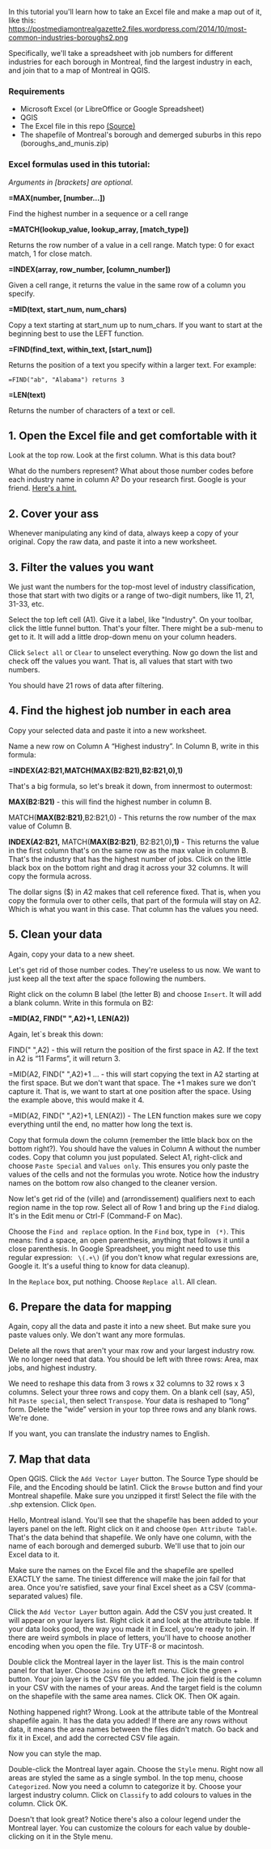 In this tutorial you'll learn how to take an Excel file and make a map out of it, like this:
https://postmediamontrealgazette2.files.wordpress.com/2014/10/most-common-industries-boroughs2.png

Specifically, we'll take a spreadsheet with job numbers for different industries for each borough in Montreal, find the largest industry in each, and join that to a map of Montreal in QGIS.

### Requirements
* Microsoft Excel (or LibreOffice or Google Spreadsheet)
* QGIS
* The Excel file in this repo [(Source)](http://ville.montreal.qc.ca/portal/page?_pageid=6897,102849654&_dad=portal&_schema=PORTAL)
* The shapefile of Montreal's borough and demerged suburbs in this repo (boroughs_and_munis.zip)

### Excel formulas used in this tutorial:

*Arguments in [brackets] are optional.*

**=MAX(number, [number…])**

Find the highest number in a sequence or a cell range

**=MATCH(lookup_value, lookup_array, [match_type])**

Returns the row number of a value in a cell range. 
Match type: 0 for exact match, 1 for close match.

**=INDEX(array, row_number, [column_number])**

Given a cell range, it returns the value in the same row of a column you specify.

**=MID(text, start_num, num_chars)**

Copy a text starting at start_num up to num_chars.
If you want to start at the beginning best to use the LEFT function.

**=FIND(find_text, within_text, [start_num])**

Returns the position of a text you specify within a larger text. For example:

    =FIND("ab", "Alabama") returns 3
	
**=LEN(text)**

Returns the number of characters of a text or cell.


## 1. Open the Excel file and get comfortable with it

Look at the top row. Look at the first column. What is this data bout?

What do the numbers represent? What about those number codes before each industry name in column A? Do your research first. Google is your friend. [Here's a hint.](http://www.statcan.gc.ca/subjects-sujets/standard-norme/naics-scian/2007/list-liste-eng.htm)

## 2.  Cover your ass

Whenever manipulating any kind of data, always keep a copy of your original. Copy the raw data, and paste it into a new worksheet.

## 3. Filter the values you want

We just want the numbers for the top-most level of industry classification, those that start with two digits or a range of two-digit numbers, like 11, 21, 31-33, etc.

Select the top left cell (A1). Give it a label, like "Industry". On your toolbar, click the little funnel button. That's your filter. There might be a sub-menu to get to it. It will add a little drop-down menu on your column headers.

Click `Select all` or `Clear` to unselect everything. Now go down the list and check off the values you want. That is, all values that start with two numbers.

You should have 21 rows of data after filtering.

## 4. Find the highest job number in each area

Copy your selected data and paste it into a new worksheet.

Name a new row on Column A “Highest industry”. In Column B, write in this formula:

**=INDEX($A$2:B21,MATCH(MAX(B2:B21),B2:B21,0),1)**

That's a big formula, so let's break it down, from innermost to outermost:

**MAX(B2:B21)**  - this will find the highest number in column B.

MATCH(**MAX(B2:B21)**,B2:B21,0)   -  This returns the row number of the max value of Column B.

**INDEX($A$2:B21,** MATCH(__MAX(B2:B21)__, B2:B21,0)**,1)**  - This returns the value in the first column that's on the same row as the max value in column B. That's the industry that has the highest number of jobs.
Click on the little black box on the bottom right and drag it across your 32 columns. It will copy the formula across.

The dollar signs ($) in $A$2 makes that cell reference fixed. That is, when you copy the formula over to other cells, that part of the formula will stay on A2. Which is what you want in this case. That column has the values you need.

## 5. Clean your data

Again, copy your data to a new sheet.

Let's get rid of those number codes. They're useless to us now. We want to just keep all the text after the space following the numbers.

Right click on the column B label (the letter B) and choose `Insert`. It will add a blank column. Write in this formula on B2:

**=MID(A2, FIND(" ",A2)+1, LEN(A2))**

Again, let`s break this down:

FIND(" ",A2)  - this will return the position of the first space in A2. If the text in A2 is “11 Farms”, it will return 3.

=MID(A2, FIND(" ",A2)+1  …   -  this will start copying the text in A2 starting at the first space. But we don't want that space. The +1 makes sure we don't capture it. That is, we want to start at one position after the space. Using the example above, this would make it 4.

=MID(A2, FIND(" ",A2)+1, LEN(A2))  - The LEN function makes sure we copy everything until the end, no matter how long the text is.

Copy that formula down the column (remember the little black box on the bottom right?). You should have the values in Column A without the number codes. Copy that column you just populated. Select A1, right-click and choose `Paste Special` and `Values only`. This ensures you only paste the values of the cells and not the formulas you wrote.
Notice how the industry names on the bottom row also changed to the cleaner version.

Now let's get rid of the (ville) and (arrondissement) qualifiers next to each region name in the top row. Select all of Row 1 and bring up the `Find` dialog. It's in the Edit menu or Ctrl-F (Command-F on Mac).

Choose the `Find and replace` option. In the `Find` box, type in ` (*)`. This means: find a space, an open parenthesis, anything that follows it until a close parenthesis. In Google Spreadsheet, you might need to use this regular expression: ` \(.+\)` (if you don't know what regular exressions are, Google it. It's a useful thing to know for data cleanup).

In the `Replace` box, put nothing. Choose `Replace all`. All clean.

## 6. Prepare the data for mapping

Again, copy all the data and paste it into a new sheet. But make sure you paste values only. We don't want any more formulas.

Delete all the rows that aren't your max row and your largest industry row. We no longer need that data. You should be left with three rows: Area, max jobs, and highest industry.

We need to reshape this data from 3 rows x 32 columns to 32 rows x 3 columns. Select your three rows and copy them. On a blank cell (say, A5), hit `Paste special`, then select `Transpose`. Your data is reshaped to “long” form. Delete the “wide” version in your top three rows and any blank rows. We're done.

If you want, you can translate the industry names to English.

## 7. Map that data

Open QGIS. Click the `Add Vector Layer` button. The Source Type should be File, and the Encoding should be latin1. Click the `Browse` button and find your Montreal shapefile. Make sure you unzipped it first! Select the file with the .shp extension. Click `Open`.

Hello, Montreal island. You'll see that the shapefile has been added to your layers panel on the left. Right click on it and choose `Open Attribute Table`. That's the data behind that shapefile. We only have one column, with the name of each borough and demerged suburb. We'll use that to join our Excel data to it.

Make sure the names on the Excel file and the shapefile are spelled EXACTLY the same. The tiniest difference will make the join fail for that area. Once you're satisfied, save your final Excel sheet as a CSV (comma-separated values) file.

Click the `Add Vector Layer` button again. Add the CSV you just created. It will appear on your layers list. Right click it and look at the attribute table. If your data looks good, the way you made it in Excel, you're ready to join. If there are weird symbols in place of letters, you'll have to choose another encoding when you open the file. Try UTF-8 or macintosh.

Double click the Montreal layer in the layer list. This is the main control panel for that layer. Choose `Joins` on the left menu. Click the green + button. Your join layer is the CSV file you added. The join field is the column in your CSV with the names of your areas. And the target field is the column on the shapefile with the same area names. Click OK. Then OK again.

Nothing happened right? Wrong. Look at the attribute table of the Montreal shapefile again. It has the data you added! If there are any rows without data, it means the area names between the files didn't match. Go back and fix it in Excel, and add the corrected CSV file again.

Now you can style the map.

Double-click the Montreal layer again. Choose the `Style` menu. Right now all areas are styled the same as a single symbol. In the top menu, choose `Categorized`. Now you need a column to categorize it by. Choose your largest industry column. Click on `Classify` to add colours to values in the column. Click OK.

Doesn't that look great? Notice there's also a colour legend under the Montreal layer. You can customize the colours for each value by double-clicking on it in the Style menu.

